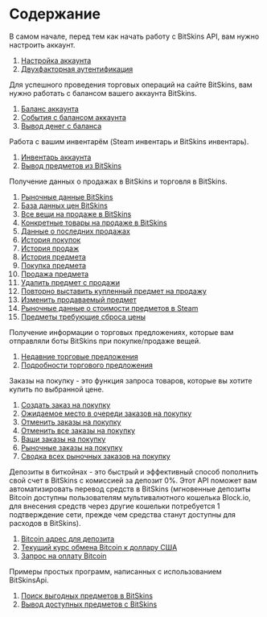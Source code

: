 ﻿# Содержание

В самом начале, перед тем как начать работу с BitSkins API, вам нужно настроить аккаунт.
1. [Настройка аккаунта](https://github.com/dmitrydnl/BitSkinsApi/blob/master/docs/ru/account/account_setup.md)
2. [Двухфакторная аутентификация](https://github.com/dmitrydnl/BitSkinsApi/blob/master/docs/ru/account/two_factor_authentication.md)

Для успешного проведения торговых операций на сайте BitSkins, вам нужно работать с балансом вашего аккаунта BitSkins.
1. [Баланс аккаунта](https://github.com/dmitrydnl/BitSkinsApi/blob/master/docs/ru/balance/account_balance.md)
2. [События с балансом аккаунта](https://github.com/dmitrydnl/BitSkinsApi/blob/master/docs/ru/balance/money_events.md)
3. [Вывод денег с баланса](https://github.com/dmitrydnl/BitSkinsApi/blob/master/docs/ru/balance/withdraw_money.md)

Работа с вашим инвентарём (Steam инвентарь и BitSkins инвентарь).
1. [Инвентарь аккаунта](https://github.com/dmitrydnl/BitSkinsApi/blob/master/docs/ru/inventory/account_inventory.md)
2. [Вывод предметов из BitSkins](https://github.com/dmitrydnl/BitSkinsApi/blob/master/docs/ru/inventory/withdraw_item.md)

Получение данных о продажах в BitSkins и торговля в BitSkins.
1. [Рыночные данные BitSkins](https://github.com/dmitrydnl/BitSkinsApi/blob/master/docs/ru/market/market_data.md)
2. [База данных цен BitSkins](https://github.com/dmitrydnl/BitSkinsApi/blob/master/docs/ru/market/price_database.md)
3. [Все вещи на продаже в BitSkins](https://github.com/dmitrydnl/BitSkinsApi/blob/master/docs/ru/market/inventory_on_sale.md)
4. [Конкретные товары на продаже в BitSkins](https://github.com/dmitrydnl/BitSkinsApi/blob/master/docs/ru/market/specific_items_on_sale.md)
5. [Данные о последних продажах](https://github.com/dmitrydnl/BitSkinsApi/blob/master/docs/ru/market/recent_sale.md)
6. [История покупок](https://github.com/dmitrydnl/BitSkinsApi/blob/master/docs/ru/market/buy_history.md)
7. [История продаж](https://github.com/dmitrydnl/BitSkinsApi/blob/master/docs/ru/market/sell_history.md)
8. [История предмета](https://github.com/dmitrydnl/BitSkinsApi/blob/master/docs/ru/market/item_history.md)
9. [Покупка предмета](https://github.com/dmitrydnl/BitSkinsApi/blob/master/docs/ru/market/buy_item.md)
10. [Продажа предмета](https://github.com/dmitrydnl/BitSkinsApi/blob/master/docs/ru/market/sell_item.md)
11. [Удалить предмет с продажи](https://github.com/dmitrydnl/BitSkinsApi/blob/master/docs/ru/market/delist_item.md)
12. [Повторно выставить купленный предмет на продажу](https://github.com/dmitrydnl/BitSkinsApi/blob/master/docs/ru/market/relist_item.md)
13. [Изменить продаваемый предмет](https://github.com/dmitrydnl/BitSkinsApi/blob/master/docs/ru/market/modify_sale.md)
14. [Рыночные данные о стоимости предметов в Steam](https://github.com/dmitrydnl/BitSkinsApi/blob/master/docs/ru/market/steam_price_data.md)
15. [Предметы требующие сброса цены](https://github.com/dmitrydnl/BitSkinsApi/blob/master/docs/ru/market/reset_price_items.md)

Получение информации о торговых предложениях, которые вам отправляли боты BitSkins при покупке/продаже вещей.
1. [Недавние торговые предложения](https://github.com/dmitrydnl/BitSkinsApi/blob/master/docs/ru/trade/recent_trade_offers.md)
2. [Подробности торгового предложения](https://github.com/dmitrydnl/BitSkinsApi/blob/master/docs/ru/trade/trade_details.md)

Заказы на покупку - это функция запроса товаров, которые вы хотите купить по выбранной цене.
1. [Создать заказ на покупку](https://github.com/dmitrydnl/BitSkinsApi/blob/master/docs/ru/buy_order/create_buy_order.md)
2. [Ожидаемое место в очереди заказов на покупку](https://github.com/dmitrydnl/BitSkinsApi/blob/master/docs/ru/buy_order/expected_place_in_queue.md)
3. [Отменить заказы на покупку](https://github.com/dmitrydnl/BitSkinsApi/blob/master/docs/ru/buy_order/cancel_buy_orders.md)
4. [Отменить все заказы на покупку](https://github.com/dmitrydnl/BitSkinsApi/blob/master/docs/ru/buy_order/cancel_all_buy_orders.md)
5. [Ваши заказы на покупку](https://github.com/dmitrydnl/BitSkinsApi/blob/master/docs/ru/buy_order/my_buy_orders.md)
6. [Рыночные заказы на покупку](https://github.com/dmitrydnl/BitSkinsApi/blob/master/docs/ru/buy_order/market_buy_orders.md)
7. [Сводка всех рыночных заказов на покупку](https://github.com/dmitrydnl/BitSkinsApi/blob/master/docs/ru/buy_order/summarize_buy_orders.md)

Депозиты в биткойнах - это быстрый и эффективный способ пополнить свой счет в BitSkins с комиссией за депозит 0%. Этот API поможет вам автоматизировать перевод средств в BitSkins (мгновенные депозиты Bitcoin доступны пользователям мультивалютного кошелька Block.io, для внесения средств через другие кошельки потребуется 1 подтверждение сети, прежде чем средства станут доступны для расходов в BitSkins).
1. [Bitcoin адрес для депозита](https://github.com/dmitrydnl/BitSkinsApi/blob/master/docs/ru/crypto/bitcoin_deposit_address.md)
2. [Текущий курс обмена Bitcoin к доллару США](https://github.com/dmitrydnl/BitSkinsApi/blob/master/docs/ru/crypto/bitcoin_deposit_rate.md)
3. [Запрос на оплату Bitcoin](https://github.com/dmitrydnl/BitSkinsApi/blob/master/docs/ru/crypto/create_bitcoin_deposit.md)

Примеры простых программ, написанных с использованием BitSkinsApi.
1. [Поиск выгодных предметов в BitSkins](https://github.com/dmitrydnl/BitSkinsApi/blob/master/docs/ru/code_examples/find_profitable_items.md)
2. [Вывод доступных предметов с BitSkins](https://github.com/dmitrydnl/BitSkinsApi/blob/master/docs/ru/code_examples/withdraw_available_items.md)
